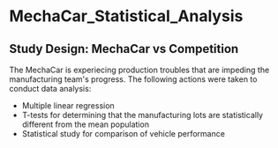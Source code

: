 # MechaCar_Statistical_Analysis

## Study Design: MechaCar vs Competition
The MechaCar is experiecing production troubles that are impeding the manufacturing team's progress. The following actions were taken to conduct data analysis:
* Multiple linear regression
* T-tests for determining that the manufacturing lots are statistically different from the mean population
* Statistical study for comparison of vehicle performance
